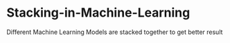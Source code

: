 # Stacking-in-Machine-Learning
Different Machine Learning Models are stacked together to get better result
